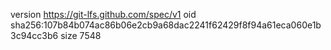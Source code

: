 version https://git-lfs.github.com/spec/v1
oid sha256:107b84b074ac86b06e2cb9a68dac2241f62429f8f94a61eca060e1b3c94cc3b6
size 7548

